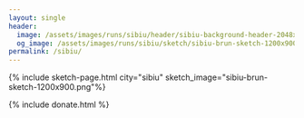 ```yaml
---
layout: single
header:
  image: /assets/images/runs/sibiu/header/sibiu-background-header-2048x900.png
  og_image: /assets/images/runs/sibiu/sketch/sibiu-brun-sketch-1200x900.png
permalink: /sibiu/
---
```


{% include sketch-page.html city="sibiu" sketch_image="sibiu-brun-sketch-1200x900.png"%} 
 
{% include donate.html %}  
  
  
